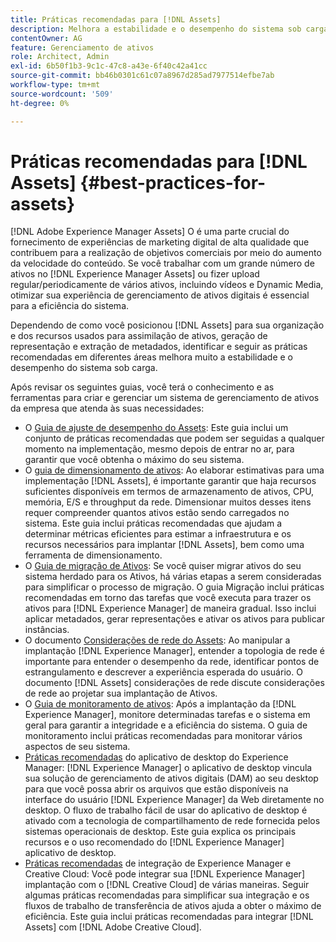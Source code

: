 ```yaml
---
title: Práticas recomendadas para [!DNL Assets]
description: Melhora a estabilidade e o desempenho do sistema sob carga, identificando e aderindo às práticas recomendadas que dependem da sua implantação e configuração.
contentOwner: AG
feature: Gerenciamento de ativos
role: Architect, Admin
exl-id: 6b50f1b3-9c1c-47c8-a43e-6f40c42a41cc
source-git-commit: bb46b0301c61c07a8967d285ad7977514efbe7ab
workflow-type: tm+mt
source-wordcount: '509'
ht-degree: 0%

---
```


# Práticas recomendadas para [!DNL Assets] {#best-practices-for-assets}

[!DNL Adobe Experience Manager Assets] O é uma parte crucial do fornecimento de experiências de marketing digital de alta qualidade que contribuem para a realização de objetivos comerciais por meio do aumento da velocidade do conteúdo. Se você trabalhar com um grande número de ativos no [!DNL Experience Manager Assets] ou fizer upload regular/periodicamente de vários ativos, incluindo vídeos e Dynamic Media, otimizar sua experiência de gerenciamento de ativos digitais é essencial para a eficiência do sistema.

Dependendo de como você posicionou [!DNL Assets] para sua organização e dos recursos usados para assimilação de ativos, geração de representação e extração de metadados, identificar e seguir as práticas recomendadas em diferentes áreas melhora muito a estabilidade e o desempenho do sistema sob carga.

Após revisar os seguintes guias, você terá o conhecimento e as ferramentas para criar e gerenciar um sistema de gerenciamento de ativos da empresa que atenda às suas necessidades:

* O [Guia de ajuste de desempenho do Assets](/help/assets/performance-tuning-guidelines.md): Este guia inclui um conjunto de práticas recomendadas que podem ser seguidas a qualquer momento na implementação, mesmo depois de entrar no ar, para garantir que você obtenha o máximo do seu sistema.
* O [guia de dimensionamento de ativos](/help/assets/assets-sizing-guide.md): Ao elaborar estimativas para uma implementação [!DNL Assets], é importante garantir que haja recursos suficientes disponíveis em termos de armazenamento de ativos, CPU, memória, E/S e throughput da rede. Dimensionar muitos desses itens requer compreender quantos ativos estão sendo carregados no sistema. Este guia inclui práticas recomendadas que ajudam a determinar métricas eficientes para estimar a infraestrutura e os recursos necessários para implantar [!DNL Assets], bem como uma ferramenta de dimensionamento.
* O [Guia de migração de Ativos](/help/assets/assets-migration-guide.md): Se você quiser migrar ativos do seu sistema herdado para os Ativos, há várias etapas a serem consideradas para simplificar o processo de migração. O guia Migração inclui práticas recomendadas em torno das tarefas que você executa para trazer os ativos para [!DNL Experience Manager] de maneira gradual. Isso inclui aplicar metadados, gerar representações e ativar os ativos para publicar instâncias.
* O documento [Considerações de rede do Assets](/help/assets/assets-network-considerations.md): Ao manipular a implantação [!DNL Experience Manager], entender a topologia de rede é importante para entender o desempenho da rede, identificar pontos de estrangulamento e descrever a experiência esperada do usuário. O documento [!DNL Assets] considerações de rede discute considerações de rede ao projetar sua implantação de Ativos.
* O [Guia de monitoramento de ativos](/help/assets/assets-monitoring-best-practices.md): Após a implantação da [!DNL Experience Manager], monitore determinadas tarefas e o sistema em geral para garantir a integridade e a eficiência do sistema. O guia de monitoramento inclui práticas recomendadas para monitorar vários aspectos de seu sistema.
* [Práticas recomendadas](https://experienceleague.adobe.com/docs/experience-manager-desktop-app/using/introduction.html) do aplicativo de desktop do Experience Manager:  [!DNL Experience Manager] o aplicativo de desktop vincula sua solução de gerenciamento de ativos digitais (DAM) ao seu desktop para que você possa abrir os arquivos que estão disponíveis na interface do usuário  [!DNL Experience Manager] da Web diretamente no desktop. O fluxo de trabalho fácil de usar do aplicativo de desktop é ativado com a tecnologia de compartilhamento de rede fornecida pelos sistemas operacionais de desktop. Este guia explica os principais recursos e o uso recomendado do [!DNL Experience Manager] aplicativo de desktop.
* [Práticas recomendadas](/help/assets/aem-cc-integration-best-practices.md) de integração de Experience Manager e Creative Cloud: Você pode integrar sua  [!DNL Experience Manager] implantação com o  [!DNL Creative Cloud] de várias maneiras. Seguir algumas práticas recomendadas para simplificar sua integração e os fluxos de trabalho de transferência de ativos ajuda a obter o máximo de eficiência. Este guia inclui práticas recomendadas para integrar [!DNL Assets] com [!DNL Adobe Creative Cloud].

